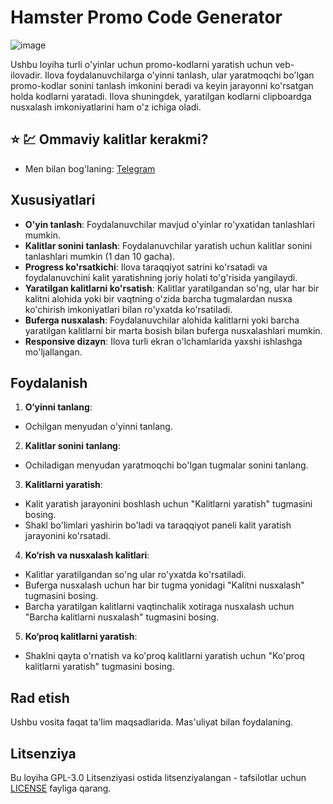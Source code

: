 # Hamster Promo Code Generator
![image](https://github.com/Aka-Bobur/uzhamsterkeys.io/blob/main/image_2024-08-18_01-43-25.png)


Ushbu loyiha turli o'yinlar uchun promo-kodlarni yaratish uchun veb-ilovadir. Ilova foydalanuvchilarga o'yinni tanlash, ular yaratmoqchi bo'lgan promo-kodlar sonini tanlash imkonini beradi va keyin jarayonni ko'rsatgan holda kodlarni yaratadi. Ilova shuningdek, yaratilgan kodlarni clipboardga nusxalash imkoniyatlarini ham o'z ichiga oladi.

## ⭐ 💹 Ommaviy kalitlar kerakmi?
- Men bilan bog'laning: [Telegram](https://t.me/uzcrypto_billionaires)
  
## Xususiyatlari

- **O'yin tanlash**: Foydalanuvchilar mavjud o'yinlar ro'yxatidan tanlashlari mumkin.
- **Kalitlar sonini tanlash**: Foydalanuvchilar yaratish uchun kalitlar sonini tanlashlari mumkin (1 dan 10 gacha).
- **Progress ko'rsatkichi**: Ilova taraqqiyot satrini ko'rsatadi va foydalanuvchini kalit yaratishning joriy holati to'g'risida yangilaydi.
- **Yaratilgan kalitlarni ko'rsatish**: Kalitlar yaratilgandan so'ng, ular har bir kalitni alohida yoki bir vaqtning o'zida barcha tugmalardan nusxa ko'chirish imkoniyatlari bilan ro'yxatda ko'rsatiladi.
- **Buferga nusxalash**: Foydalanuvchilar alohida kalitlarni yoki barcha yaratilgan kalitlarni bir marta bosish bilan buferga nusxalashlari mumkin.
- **Responsive dizayn**: Ilova turli ekran o'lchamlarida yaxshi ishlashga mo'ljallangan.

## Foydalanish

1. **O‘yinni tanlang**:
 - Ochilgan menyudan o'yinni tanlang.

2. **Kalitlar sonini tanlang**:
 - Ochiladigan menyudan yaratmoqchi bo'lgan tugmalar sonini tanlang.

3. **Kalitlarni yaratish**:
 - Kalit yaratish jarayonini boshlash uchun "Kalitlarni yaratish" tugmasini bosing.
 - Shakl bo'limlari yashirin bo'ladi va taraqqiyot paneli kalit yaratish jarayonini ko'rsatadi.

4. **Ko‘rish va nusxalash kalitlari**:
 - Kalitlar yaratilgandan so'ng ular ro'yxatda ko'rsatiladi.
 - Buferga nusxalash uchun har bir tugma yonidagi "Kalitni nusxalash" tugmasini bosing.
 - Barcha yaratilgan kalitlarni vaqtinchalik xotiraga nusxalash uchun "Barcha kalitlarni nusxalash" tugmasini bosing.

5. **Ko‘proq kalitlarni yaratish**:
 - Shaklni qayta o'rnatish va ko'proq kalitlarni yaratish uchun "Ko'proq kalitlarni yaratish" tugmasini bosing.

## Rad etish

Ushbu vosita faqat ta'lim maqsadlarida. Mas'uliyat bilan foydalaning.

## Litsenziya

Bu loyiha GPL-3.0 Litsenziyasi ostida litsenziyalangan - tafsilotlar uchun [LICENSE](LICENSE) fayliga qarang.

